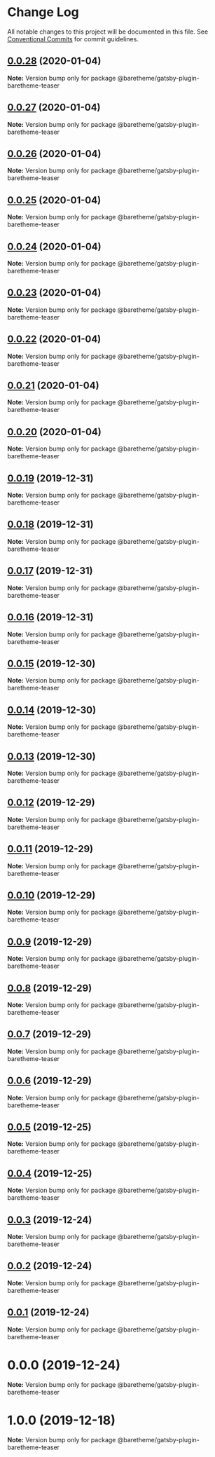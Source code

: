 # Change Log

All notable changes to this project will be documented in this file.
See [Conventional Commits](https://conventionalcommits.org) for commit guidelines.

## [0.0.28](https://gitlab.com/baretheme/theme/compare/v0.0.27...v0.0.28) (2020-01-04)

**Note:** Version bump only for package @baretheme/gatsby-plugin-baretheme-teaser





## [0.0.27](https://gitlab.com/baretheme/theme/compare/v0.0.26...v0.0.27) (2020-01-04)

**Note:** Version bump only for package @baretheme/gatsby-plugin-baretheme-teaser





## [0.0.26](https://gitlab.com/baretheme/theme/compare/v0.0.25...v0.0.26) (2020-01-04)

**Note:** Version bump only for package @baretheme/gatsby-plugin-baretheme-teaser





## [0.0.25](https://gitlab.com/baretheme/theme/compare/v0.0.24...v0.0.25) (2020-01-04)

**Note:** Version bump only for package @baretheme/gatsby-plugin-baretheme-teaser





## [0.0.24](https://gitlab.com/baretheme/theme/compare/v0.0.23...v0.0.24) (2020-01-04)

**Note:** Version bump only for package @baretheme/gatsby-plugin-baretheme-teaser





## [0.0.23](https://gitlab.com/baretheme/theme/compare/v0.0.22...v0.0.23) (2020-01-04)

**Note:** Version bump only for package @baretheme/gatsby-plugin-baretheme-teaser





## [0.0.22](https://gitlab.com/baretheme/theme/compare/v0.0.21...v0.0.22) (2020-01-04)

**Note:** Version bump only for package @baretheme/gatsby-plugin-baretheme-teaser





## [0.0.21](https://gitlab.com/baretheme/theme/compare/v0.0.20...v0.0.21) (2020-01-04)

**Note:** Version bump only for package @baretheme/gatsby-plugin-baretheme-teaser





## [0.0.20](https://gitlab.com/baretheme/theme/compare/v0.0.19...v0.0.20) (2020-01-04)

**Note:** Version bump only for package @baretheme/gatsby-plugin-baretheme-teaser





## [0.0.19](https://gitlab.com/baretheme/theme/compare/v0.0.18...v0.0.19) (2019-12-31)

**Note:** Version bump only for package @baretheme/gatsby-plugin-baretheme-teaser





## [0.0.18](https://gitlab.com/baretheme/theme/compare/v0.0.17...v0.0.18) (2019-12-31)

**Note:** Version bump only for package @baretheme/gatsby-plugin-baretheme-teaser





## [0.0.17](https://gitlab.com/baretheme/theme/compare/v0.0.16...v0.0.17) (2019-12-31)

**Note:** Version bump only for package @baretheme/gatsby-plugin-baretheme-teaser





## [0.0.16](https://gitlab.com/baretheme/theme/compare/v0.0.15...v0.0.16) (2019-12-31)

**Note:** Version bump only for package @baretheme/gatsby-plugin-baretheme-teaser





## [0.0.15](https://gitlab.com/baretheme/theme/compare/v0.0.14...v0.0.15) (2019-12-30)

**Note:** Version bump only for package @baretheme/gatsby-plugin-baretheme-teaser





## [0.0.14](https://gitlab.com/baretheme/theme/compare/v0.0.13...v0.0.14) (2019-12-30)

**Note:** Version bump only for package @baretheme/gatsby-plugin-baretheme-teaser





## [0.0.13](https://gitlab.com/baretheme/theme/compare/v0.0.12...v0.0.13) (2019-12-30)

**Note:** Version bump only for package @baretheme/gatsby-plugin-baretheme-teaser





## [0.0.12](https://gitlab.com/baretheme/theme/compare/v0.0.11...v0.0.12) (2019-12-29)

**Note:** Version bump only for package @baretheme/gatsby-plugin-baretheme-teaser





## [0.0.11](https://gitlab.com/baretheme/theme/compare/v0.0.10...v0.0.11) (2019-12-29)

**Note:** Version bump only for package @baretheme/gatsby-plugin-baretheme-teaser





## [0.0.10](https://gitlab.com/baretheme/theme/compare/v0.0.9...v0.0.10) (2019-12-29)

**Note:** Version bump only for package @baretheme/gatsby-plugin-baretheme-teaser





## [0.0.9](https://gitlab.com/baretheme/theme/compare/v0.0.8...v0.0.9) (2019-12-29)

**Note:** Version bump only for package @baretheme/gatsby-plugin-baretheme-teaser





## [0.0.8](https://gitlab.com/baretheme/theme/compare/v0.0.7...v0.0.8) (2019-12-29)

**Note:** Version bump only for package @baretheme/gatsby-plugin-baretheme-teaser





## [0.0.7](https://gitlab.com/baretheme/theme/compare/v0.0.6...v0.0.7) (2019-12-29)

**Note:** Version bump only for package @baretheme/gatsby-plugin-baretheme-teaser





## [0.0.6](https://gitlab.com/baretheme/theme/compare/v0.0.5...v0.0.6) (2019-12-29)

**Note:** Version bump only for package @baretheme/gatsby-plugin-baretheme-teaser





## [0.0.5](https://gitlab.com/baretheme/theme/compare/v0.0.4...v0.0.5) (2019-12-25)

**Note:** Version bump only for package @baretheme/gatsby-plugin-baretheme-teaser





## [0.0.4](https://gitlab.com/baretheme/theme/compare/v0.0.3...v0.0.4) (2019-12-25)

**Note:** Version bump only for package @baretheme/gatsby-plugin-baretheme-teaser





## [0.0.3](https://gitlab.com/baretheme/theme/compare/v0.0.2...v0.0.3) (2019-12-24)

**Note:** Version bump only for package @baretheme/gatsby-plugin-baretheme-teaser





## [0.0.2](https://gitlab.com/baretheme/theme/compare/v0.0.1...v0.0.2) (2019-12-24)

**Note:** Version bump only for package @baretheme/gatsby-plugin-baretheme-teaser





## [0.0.1](https://gitlab.com/baretheme/theme/compare/v0.0.0...v0.0.1) (2019-12-24)

**Note:** Version bump only for package @baretheme/gatsby-plugin-baretheme-teaser





# 0.0.0 (2019-12-24)

**Note:** Version bump only for package @baretheme/gatsby-plugin-baretheme-teaser





# 1.0.0 (2019-12-18)

**Note:** Version bump only for package @baretheme/gatsby-plugin-baretheme-teaser
